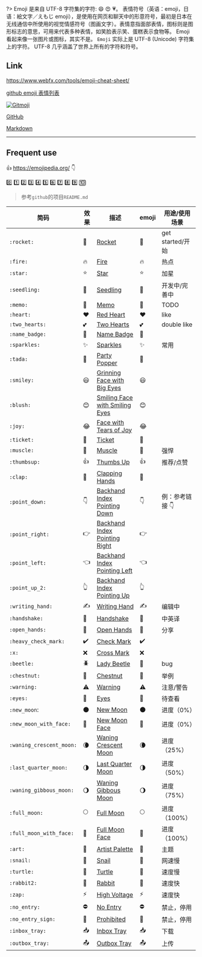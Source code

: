 ?> Emoji 是来自 UTF-8 字符集的字符: 😄 😍 💗。
表情符号（英语：emoji，日语：絵文字／えもじ emoji），是使用在网页和聊天中的形意符号，最初是日本在无线通信中所使用的视觉情感符号（图画文字）。表情意指面部表情，图标则是图形标志的意思，可用来代表多种表情，如笑脸表示笑、蛋糕表示食物等。 Emoji 看起来像一张图片或图标，其实不是。
`Emoji` 实际上是 UTF-8 (Unicode) 字符集上的字符。
UTF-8 几乎涵盖了世界上所有的字符和符号。



## Link <i class="ri-link"></i>

<i class="ri-external-link-line"></i> https://www.webfx.com/tools/emoji-cheat-sheet/

<i class="ri-external-link-line"></i> [github emoji 表情列表](https://www.cnblogs.com/takeurhand/p/6940135.html)

<i class="ri-external-link-line"></i> [![Gitmoji](https://img.shields.io/badge/gitmoji-%20😜%20😍-FFDD67.svg?style=flat-square)](https://gitmoji.dev/)

<i class="ri-link"></i> [<i class="fa fa-github"></i> GitHub](/home/github)

<i class="ri-link"></i> [<i class="icon octicon-file markdown-icon"></i> Markdown](/home/markdown.md?id=emoji表情 "Markdown")

---

## Frequent use

<i class="ri-external-link-line"></i> 👍 https://emojipedia.org/ 👇

[0️⃣](https://emojipedia.org/keycap-digit-zero/) 1️⃣ 2️⃣ 3️⃣ 4️⃣ 5️⃣ 6️⃣ 7️⃣ 8️⃣ 9️⃣ 🔟

> 参考`github`的项目`README.md`


| 简码                     | 效果                   | 描述                           | emoji | 用途/使用场景    |
| -------------------------- | ------------------------ | -------------------------------- | ------- | ------------------ |
| `:rocket:`               | :rocket:               | [Rocket](https://emojipedia.org/rocket/) | 🚀    | get started/开始 |
| `:fire:`                 | :fire:                 | [Fire](https://emojipedia.org/fire/) | 🔥    | 热点             |
| `:star:` | :star: | [Star](https://emojipedia.org/star/) | ⭐ | 加星 |
| `:seedling:`             | :seedling:             | [Seedling](https://emojipedia.org/seedling/) | 🌱    | 开发中/完善中    |
| `:memo:` | :memo: | [Memo](https://emojipedia.org/memo/) | 📝 | TODO |
| `:heart:`                | :heart:                | [Red Heart](https://emojipedia.org/red-heart/) | ❤️  | like             |
| `:two_hearts:`           | :two_hearts:           | [Two Hearts](https://emojipedia.org/two-hearts/) | 💕    | double like      |
| `:name_badge:`           | :name_badge:           | [Name Badge](https://emojipedia.org/name-badge/) | 📛    |                  |
| `:sparkles:`             | :sparkles:             | [Sparkles](https://emojipedia.org/sparkles/) | ✨    | 常用 |
| `:tada:`                 | :tada:                 | [Party Popper](https://emojipedia.org/party-popper/) | 🎉    |                  |
| `:smiley:`               | :smiley:               | [Grinning Face with Big Eyes](https://emojipedia.org/grinning-face-with-big-eyes/) | 😃    |                  |
| `:blush:`                | :blush:                | [Smiling Face with Smiling Eyes](https://emojipedia.org/smiling-face-with-smiling-eyes/) | 😊    |                  |
| `:joy:`                  | :joy:                  | [Face with Tears of Joy](https://emojipedia.org/face-with-tears-of-joy/) | 😂    |                  |
| `:ticket:`               | :ticket:               | [Ticket](https://emojipedia.org/ticket/) | 🎫    |                  |
| `:muscle:`               | :muscle:               | [Muscle](https://emojipedia.org/flexed-biceps/) | 💪    | 强悍 |
| `:thumbsup:`             | :thumbsup:             | [Thumbs Up](https://emojipedia.org/thumbs-up/) | 👍    | 推荐/点赞        |
| `:clap:`                 | :clap:                 | [Clapping Hands](https://emojipedia.org/clapping-hands/) | 👏    |                  |
| `:point_down:` | :point_down: | [Backhand Index Pointing Down](https://emojipedia.org/backhand-index-pointing-down/) | 👇 | 例：参考链接 👇 |
| `:point_right:` | :point_right: | [Backhand Index Pointing Right](https://emojipedia.org/backhand-index-pointing-right/) | 👉 |  |
| `:point_left:` | :point_left: | [Backhand Index Pointing Left](https://emojipedia.org/backhand-index-pointing-left/) | 👈 |  |
| `:point_up_2:` | :point_up_2: | [Backhand Index Pointing Up](https://emojipedia.org/backhand-index-pointing-up/) | 👆 |  |
| `:writing_hand:`         | :writing_hand:         | [Writing Hand](https://emojipedia.org/writing-hand/) | ✍️  | 编辑中           |
| `:handshake:` | :handshake: | [Handshake](https://emojipedia.org/handshake/) | 🤝 | 中英译 |
| `:open_hands:`           | :open_hands:           | [Open Hands](https://emojipedia.org/open-hands/) | 👐    | 分享             |
| `:heavy_check_mark:`     | :heavy_check_mark:     | [Check Mark](https://emojipedia.org/check-mark/) | ✔️  |                  |
| `:x:`                    | :x:                    | [Cross Mark](https://emojipedia.org/cross-mark/) | ❌    |                  |
| `:beetle:` | :beetle: | [Lady Beetle](https://emojipedia.org/lady-beetle/) | 🐞 | bug |
| `:chestnut:`             | :chestnut:             | [Chestnut](https://emojipedia.org/chestnut/) | 🌰    | 举例             |
| `:warning:`              | :warning:              | [Warning](https://emojipedia.org/warning/) | ⚠️  | 注意/警告        |
| `:eyes:`                 | :eyes:                 | [Eyes](https://emojipedia.org/eyes/) | 👀    | 待查看           |
| `:new_moon`:             | :new_moon:             | [New Moon](https://emojipedia.org/new-moon/) | 🌑    | 进度（0%）       |
| `:new_moon_with_face:`   | :new_moon_with_face:   | [New Moon Face](https://emojipedia.org/new-moon-face/) | 🌚    | 进度（0%）       |
| `:waning_crescent_moon:` | :waning_crescent_moon: | [Waning Crescent Moon](https://emojipedia.org/waning-crescent-moon/) | 🌘    | 进度（25%）      |
| `:last_quarter_moon:`    | :last_quarter_moon:    | [Last Quarter Moon](https://emojipedia.org/last-quarter-moon/) | 🌗    | 进度（50%）      |
| `:waning_gibbous_moon:`  | :waning_gibbous_moon:  | [Waning Gibbous Moon](https://emojipedia.org/waning-gibbous-moon/) | 🌖    | 进度（75%）      |
| `:full_moon:`            | :full_moon:            | [Full Moon](https://emojipedia.org/full-moon/) | 🌕    | 进度（100%）     |
| `:full_moon_with_face:` | :full_moon_with_face: | [Full Moon Face](https://emojipedia.org/full-moon-face/) | 🌝 | 进度（100%） |
| `:art:` | :art: | [Artist Palette](https://emojipedia.org/artist-palette/) | 🎨 | 主题 |
| `:snail:` | :snail: | [Snail](https://emojipedia.org/snail/) | 🐌 | 网速慢 |
| `:turtle:` | :turtle: | [Turtle](https://emojipedia.org/turtle/) | 🐢 | 速度慢 |
| `:rabbit2:` | :rabbit2: | [Rabbit](https://emojipedia.org/rabbit/) | 🐇 | 速度快 |
| `:zap:` | :zap: | [High Voltage](https://emojipedia.org/high-voltage/) | ⚡ | 速度快 |
| `:no_entry:` | :no_entry: | [No Entry](https://emojipedia.org/no-entry/) | ⛔ | 禁止，停用 |
| `:no_entry_sign:` | :no_entry_sign: | [Prohibited](https://emojipedia.org/prohibited/) | 🚫 | 禁止，停用 |
| `:inbox_tray:` | :inbox_tray: | [Inbox Tray](https://emojipedia.org/inbox-tray/) | 📥 | 下载 |
| `:outbox_tray:` | :outbox_tray: | [Outbox Tray](https://emojipedia.org/outbox-tray/) | 📤 | 上传 |


